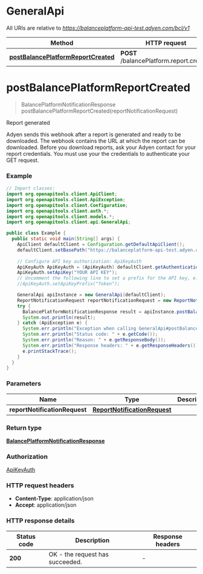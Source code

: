 # GeneralApi

All URIs are relative to *https://balanceplatform-api-test.adyen.com/bcl/v1*

| Method | HTTP request | Description |
|------------- | ------------- | -------------|
| [**postBalancePlatformReportCreated**](GeneralApi.md#postBalancePlatformReportCreated) | **POST** /balancePlatform.report.created | Report generated |


<a id="postBalancePlatformReportCreated"></a>
# **postBalancePlatformReportCreated**
> BalancePlatformNotificationResponse postBalancePlatformReportCreated(reportNotificationRequest)

Report generated

Adyen sends this webhook after a report is generated and ready to be downloaded. The webhook contains the URL at which the report can be downloaded.  Before you download reports, ask your Adyen contact for your report credentials. You must use your the credentials to authenticate your GET request.

### Example
```java
// Import classes:
import org.openapitools.client.ApiClient;
import org.openapitools.client.ApiException;
import org.openapitools.client.Configuration;
import org.openapitools.client.auth.*;
import org.openapitools.client.models.*;
import org.openapitools.client.api.GeneralApi;

public class Example {
  public static void main(String[] args) {
    ApiClient defaultClient = Configuration.getDefaultApiClient();
    defaultClient.setBasePath("https://balanceplatform-api-test.adyen.com/bcl/v1");
    
    // Configure API key authorization: ApiKeyAuth
    ApiKeyAuth ApiKeyAuth = (ApiKeyAuth) defaultClient.getAuthentication("ApiKeyAuth");
    ApiKeyAuth.setApiKey("YOUR API KEY");
    // Uncomment the following line to set a prefix for the API key, e.g. "Token" (defaults to null)
    //ApiKeyAuth.setApiKeyPrefix("Token");

    GeneralApi apiInstance = new GeneralApi(defaultClient);
    ReportNotificationRequest reportNotificationRequest = new ReportNotificationRequest(); // ReportNotificationRequest | 
    try {
      BalancePlatformNotificationResponse result = apiInstance.postBalancePlatformReportCreated(reportNotificationRequest);
      System.out.println(result);
    } catch (ApiException e) {
      System.err.println("Exception when calling GeneralApi#postBalancePlatformReportCreated");
      System.err.println("Status code: " + e.getCode());
      System.err.println("Reason: " + e.getResponseBody());
      System.err.println("Response headers: " + e.getResponseHeaders());
      e.printStackTrace();
    }
  }
}
```

### Parameters

| Name | Type | Description  | Notes |
|------------- | ------------- | ------------- | -------------|
| **reportNotificationRequest** | [**ReportNotificationRequest**](ReportNotificationRequest.md)|  | [optional] |

### Return type

[**BalancePlatformNotificationResponse**](BalancePlatformNotificationResponse.md)

### Authorization

[ApiKeyAuth](../README.md#ApiKeyAuth)

### HTTP request headers

 - **Content-Type**: application/json
 - **Accept**: application/json

### HTTP response details
| Status code | Description | Response headers |
|-------------|-------------|------------------|
| **200** | OK - the request has succeeded. |  -  |

